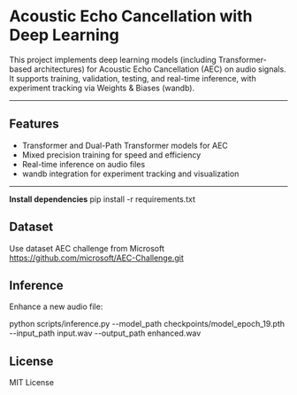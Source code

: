 # Acoustic Echo Cancellation with Deep Learning

This project implements deep learning models (including Transformer-based architectures) for Acoustic Echo Cancellation (AEC) on audio signals. It supports training, validation, testing, and real-time inference, with experiment tracking via Weights & Biases (wandb).

---

## Features

- Transformer and Dual-Path Transformer models for AEC
- Mixed precision training for speed and efficiency
- Real-time inference on audio files
- wandb integration for experiment tracking and visualization

---

**Install dependencies**
pip install -r requirements.txt


## Dataset
Use dataset AEC challenge from Microsoft
https://github.com/microsoft/AEC-Challenge.git


## Inference

Enhance a new audio file:

python scripts/inference.py --model_path checkpoints/model_epoch_19.pth --input_path input.wav --output_path enhanced.wav



## License

MIT License




